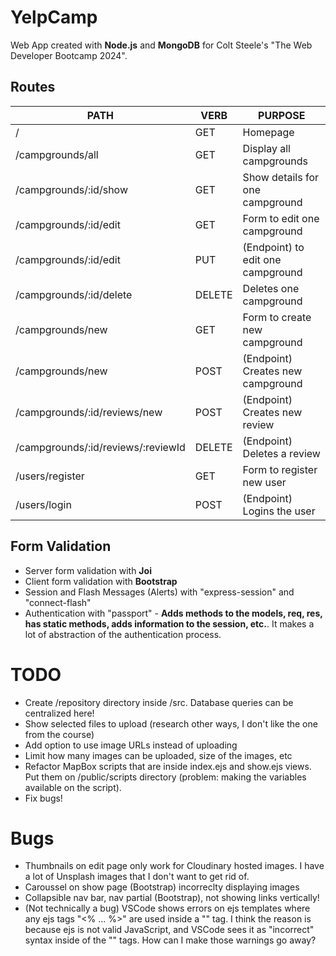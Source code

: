 # YelpCamp

Web App created with **Node.js** and **MongoDB** for Colt Steele's "The Web Developer Bootcamp 2024".

## Routes

| PATH                               | VERB   | PURPOSE                           |
| ---------------------------------- | ------ | --------------------------------- |
| /                                  | GET    | Homepage                          |
| /campgrounds/all                   | GET    | Display all campgrounds           |
| /campgrounds/:id/show              | GET    | Show details for one campground   |
| /campgrounds/:id/edit              | GET    | Form to edit one campground       |
| /campgrounds/:id/edit              | PUT    | (Endpoint) to edit one campground |
| /campgrounds/:id/delete            | DELETE | Deletes one campground            |
| /campgrounds/new                   | GET    | Form to create new campground     |
| /campgrounds/new                   | POST   | (Endpoint) Creates new campground |
| /campgrounds/:id/reviews/new       | POST   | (Endpoint) Creates new review     |
| /campgrounds/:id/reviews/:reviewId | DELETE | (Endpoint) Deletes a review       |
| /users/register                    | GET    | Form to register new user         |
| /users/login                       | POST   | (Endpoint) Logins the user        |

## Form Validation

- Server form validation with **Joi**
- Client form validation with **Bootstrap**
- Session and Flash Messages (Alerts) with "express-session" and "connect-flash"
- Authentication with "passport" - **Adds methods to the models, req, res, has static methods, adds information to the session, etc.**. It makes a lot of abstraction of the authentication process.

# TODO

- Create /repository directory inside /src. Database queries can be centralized here!
- Show selected files to upload (research other ways, I don't like the one from the course)
- Add option to use image URLs instead of uploading
- Limit how many images can be uploaded, size of the images, etc
- Refactor MapBox scripts that are inside index.ejs and show.ejs views. Put them on /public/scripts directory (problem: making the variables available on the script).
- Fix bugs!

# Bugs

- Thumbnails on edit page only work for Cloudinary hosted images. I have a lot of Unsplash images that I don't want to get rid of.
- Caroussel on show page (Bootstrap) incorreclty displaying images
- Collapsible nav bar, nav partial (Bootstrap), not showing links vertically!
- (Not technically a bug) VSCode shows errors on ejs templates where any ejs tags "<% ... %>" are used inside a "<script></script>" tag. I think the reason is because ejs is not valid JavaScript, and VSCode sees it as "incorrect" syntax inside of the "<script></script>" tags. How can I make those warnings go away?